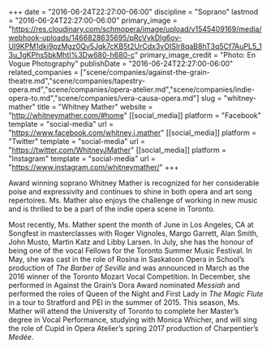 +++
date = "2016-06-24T22:27:00-06:00"
discipline = "Soprano"
lastmod = "2016-06-24T22:27:00-06:00"
primary_image = "https://res.cloudinary.com/schmopera/image/upload/v1545409169/media/webhook-uploads/1466828635695/pRcVykDIg6ov-UI9KPM1dki9pzMgz0Qv5Jqk7cKB5t2UrCdx3yOISIr8qaB8hT3q5Cf7AuPL5_13u_1gKPhs5bkMhtI%3Dw680-h680-c"
primary_image_credit = "Photo: En Vogue Photography"
publishDate = "2016-06-24T22:27:00-06:00"
related_companies = ["scene/companies/against-the-grain-theatre.md","scene/companies/tapestry-opera.md","scene/companies/opera-atelier.md","scene/companies/indie-opera-to.md","scene/companies/vera-causa-opera.md"]
slug = "whitney-mather"
title = "Whitney Mather"
website = "http://whitneymather.com/#home"
[[social_media]]
platform = "Facebook"
template = "social-media"
url = "https://www.facebook.com/whitney.j.mather"
[[social_media]]
platform = "Twitter"
template = "social-media"
url = "https://twitter.com/WhitneyJMather"
[[social_media]]
platform = "Instagram"
template = "social-media"
url = "https://www.instagram.com/whitneymather/"
+++

Award winning soprano Whitney Mather is recognized for her considerable poise and expressivity and continues to shine in both opera and art song repertoires. Ms. Mather also enjoys the challenge of working in new music and is thrilled to be a part of the indie opera scene in Toronto. 

Most recently, Ms. Mather spent the month of June in Los Angeles, CA at Songfest in masterclasses with Roger Vignoles, Margo Garrett, Alan Smith, John Musto, Martin Katz and Libby Larsen. In July, she has the honour of being one of the vocal Fellows for the Toronto Summer Music Festival.  In May, she was cast in the role of Rosina in Saskatoon Opera in School’s production of *The Barber of Seville* and was announced in March as the 2016 winner of the Toronto Mozart Vocal Competition. In December, she performed in Against the Grain’s Dora Award nominated *Messiah* and performed the roles of Queen of the Night and First Lady in *The Magic Flute* in a tour to Stratford and PEI in the summer of 2015. This season, Ms. Mather will attend the University of Toronto to complete her Master’s degree in Vocal Performance, studying with Monica Whicher, and will sing the role of Cupid in Opera Atelier’s spring 2017 production of Charpentier’s *Medée*. 

